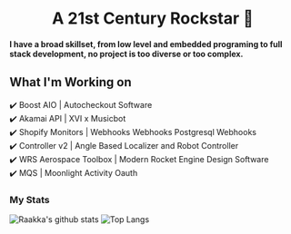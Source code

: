 <h1 align="center">A 21st Century Rockstar 🎸</h1>

#### I have a broad skillset, from low level and embedded programing to full stack development, no project is too diverse or too complex.

## What I'm Working on
✔️ Boost AIO | Autocheckout Software\
✔️ Akamai API | XVI x Musicbot\
✔️ Shopify Monitors | Webhooks Webhooks Postgresql Webhooks\
✔️ Controller v2 | Angle Based Localizer and Robot Controller\
✔️ WRS Aerospace Toolbox | Modern Rocket Engine Design Software\
✔️ MQS | Moonlight Activity Oauth

### My Stats

![Raakka's github stats](https://github-readme-stats.vercel.app/api?username=Raakka&show_icons=true&theme=highcontrast&include_all_commits=true&hide=issues)
![Top Langs](https://github-readme-stats.vercel.app/api/top-langs/?username=Raakka&layout=compact&theme=highcontrast&langs_count=6)

